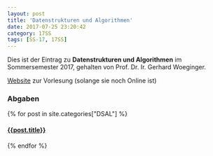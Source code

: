 ```yaml
---
layout: post
title: 'Datenstrukturen und Algorithmen'
date: 2017-07-25 23:20:42
category: 17SS
tags: [SS-17, 17SS]
---
```


Dies ist der Eintrag zu **Datenstrukturen und Algorithmen** im
Sommersemester 2017, gehalten von Prof. Dr. Ir. Gerhard Woeginger.

[Website](https://algo.rwth-aachen.de/Lehre/SS17/DSA.php) zur
Vorlesung (solange sie noch Online ist)

### Abgaben
  <div class="archive-group">
    <a name="{{ category_name | slugize }}"></a>
    {% for post in site.categories["DSAL"] %}
    <article class="archive-item">
      <h4><a href="{{ site.baseurl }}{{ post.url }}">{{post.title}}</a></h4>
    </article>
    {% endfor %}
  </div>